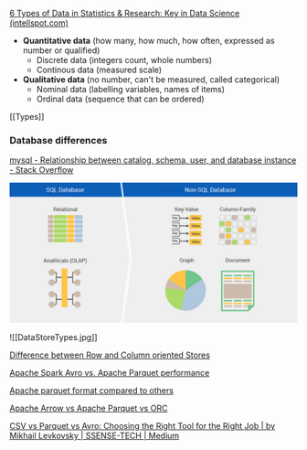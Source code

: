 [6 Types of Data in Statistics & Research: Key in Data Science (intellspot.com)](http://www.intellspot.com/data-types/)  
  
- **Quantitative data** (how many, how much, how often, expressed as number or qualified)
	- Discrete data (integers count, whole numbers)
	- Continous data (measured scale)
- **Qualitative data** (no number, can't be measured, called categorical)
	- Nominal data (labelling variables, names of items)
	- Ordinal data (sequence that can be ordered)

[[Types]]

### Database differences

[mysql - Relationship between catalog, schema, user, and database instance - Stack Overflow](https://stackoverflow.com/questions/7942520/relationship-between-catalog-schema-user-and-database-instance)


![sql_vs_nosql](sql_vs_nosql.jpg)

![[DataStoreTypes.jpg]]


[Difference between Row and Column oriented Stores](https://www.geeksforgeeks.org/difference-between-row-oriented-and-column-oriented-data-stores-in-dbms/)

[Apache Spark Avro vs. Apache Parquet performance](https://stackoverflow.com/questions/53571888/spark-avro-vs-parquet-performance)

[Apache parquet format compared to others](https://stackoverflow.com/questions/36822224/what-are-the-pros-and-cons-of-parquet-format-compared-to-other-formats)

[Apache Arrow vs Apache Parquet vs ORC](http://dbmsmusings.blogspot.com/2017/10/apache-arrow-vs-parquet-and-orc-do-we.html)

[CSV vs Parquet vs Avro: Choosing the Right Tool for the Right Job | by Mikhail Levkovsky | SSENSE-TECH | Medium](https://medium.com/ssense-tech/csv-vs-parquet-vs-avro-choosing-the-right-tool-for-the-right-job-79c9f56914a8)

